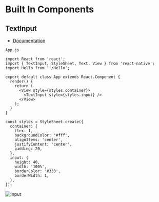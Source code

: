 # Built In Components
## TextInput
* [Documentation](https://facebook.github.io/react-native/docs/textinput)

`App.js`

```
import React from 'react';
import { TextInput, StyleSheet, Text, View } from 'react-native';
import Hello from './Hello';

export default class App extends React.Component {
  render() {
    return (
      <View style={styles.container}>
        <TextInput style={styles.input} />
      </View>
    );
  }
}

const styles = StyleSheet.create({
  container: {
    flex: 1,
    backgroundColor: '#fff',
    alignItems: 'center',
    justifyContent: 'center',
    padding: 20,
  },
  input: {
    height: 40,
    width: '100%',
    borderColor: '#333',
    borderWidth: 1,
  },
});
```

![input](https://i.imgur.com/OIq0Wre.png)


